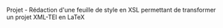 Projet - Rédaction d'une feuille de style en XSL permettant de transformer un projet XML-TEI en LaTeX 
